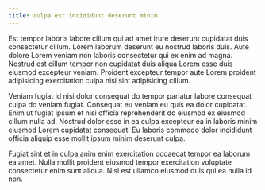```yaml
---
title: culpa est incididunt deserunt minim
---
```


Est tempor laboris labore cillum qui ad amet irure deserunt cupidatat duis consectetur cillum. Lorem laborum deserunt eu nostrud laboris duis. Aute dolore Lorem veniam non laboris consectetur qui ex enim ad magna. Nostrud est cillum tempor non cupidatat duis aliqua Lorem esse duis eiusmod excepteur veniam. Proident excepteur tempor aute Lorem proident adipisicing exercitation culpa nisi sint adipisicing cillum.

Veniam fugiat id nisi dolor consequat do tempor pariatur labore consequat culpa do veniam fugiat. Consequat eu veniam eu quis ea dolor cupidatat. Enim ut fugiat ipsum et nisi officia reprehenderit do eiusmod ex eiusmod cillum nulla ad. Nostrud dolor esse in ea culpa excepteur ea in laboris minim eiusmod Lorem cupidatat consequat. Eu laboris commodo dolor incididunt officia aliquip esse mollit ipsum minim deserunt culpa.

Fugiat sint et in culpa anim enim exercitation occaecat tempor ea laborum ea amet. Nulla mollit proident eiusmod tempor exercitation voluptate consectetur enim sunt aliqua. Nisi est ullamco eiusmod duis qui ea nulla id non.